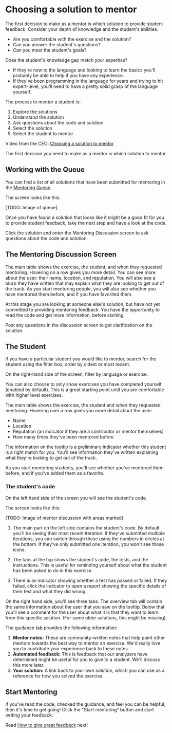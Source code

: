 # Choosing a solution to mentor

The first decision to make as a mentor is which solution to provide student feedback. Consider your depth of knowledge and the student's abilities.
- Are you comfortable with the exercise and the solution?
- Can you answer the student's questions?
- Can you meet the student's goals?

Does the student's knowledge gap match your expertise?
- If they're new to the language and looking to learn the basics you'll probably be able to help if you have any experience. 
- If they've been programming in the language for years and trying to hit expert-level, you'll need to have a pretty solid grasp of the language yourself.

The process to mentor a student is:
1. Explore the solutions
1. Understand the solution
1. Ask questions about the code and solution
1. Select the solution
1. Select the student to mentor

Video from the CEO: [Choosing a solution to mentor](https://vimeo.com/595885125)

The first decision you need to make as a mentor is which solution to mentor.

## Working with the Queue

You can find a list of all solutions that have been submitted for mentoring in the [Mentoring Queue](/mentoring/queue).

The screen looks like this:

[TODO: Image of queue].

Once you have found a solution that looks like it might be a good fit for you to provide student feedback, take the next step and have a look at the code.  

Click the solution and enter the Mentoring Discussion screen to ask questions about the code and solution.

## The Mentoring Discussion Screen
The main table shows the exercise, the student, and when they requested mentoring.
Hovering on a row gives you more detail.
You can see more about the user: their name, location, and reputation.
You will also see a blurb they have written that may explain what they are looking to get out of the track.
As you start mentoring people, you will also see whether you have mentored them before, and if you have favorited them.

At this stage you are looking at someone else's solution, but have not yet committed to providing mentoring feedback.
You have the opportunity to read the code and get more information, before starting.  

Post any questions in the discussion screen to get clarification on the solution.

## The Student
If you have a particular student you would like to mentor, search for the student using the filter box, order by oldest or most recent.  

On the right-hand side of the screen, filter by language or exercise.  

You can also choose to only show exercises you have completed yourself (enabled by default). This is a great starting point until you are comfortable with higher level exercises.

The main table shows the exercise, the student and when they requested mentoring.
Hovering over a row gives you more detail about the user:  
- Name
- Location
- Reputation (an indicator if they are a contributor or mentor themselves)
- How many times they've been mentored before   

The information on the tooltip is a preliminary indicator whether this student is a right match for you.
You'll see information they've written explaining what they're looking to get out of the track. 

As you start mentoring students, you'll see whether you've mentored them before, and if you've added them as a favorite.


### The student's code

On the left hand side of the screen you will see the student's code.  

The screen looks like this:

[TODO: Image of mentor discussion with areas marked].

1. The main part on the left side contains the student's code.
   By default you'll be seeing their most recent iteration.
   If they've submitted multiple iterations, you can switch through these using the numbers in circles at the bottom.
   If they've only submitted one iteration, you won't see those icons.

2. The tabs at the top shows the student's code, the tests, and the instructions.
   This is useful for reminding yourself about what the student has been asked to do in this exercise.

3. There is an indicator showing whether a test has passed or failed.
   If they failed, click the indicator to open a report showing the specific details of their test and what they did wrong.

On the right hand side, you'll see three tabs.
The overview tab will contain the same information about the user that you saw on the tooltip.
Below that you'll see a comment for the user about what it is that they want to learn from this specific solution.
(For some older solutions, this might be missing).  

The guidance tab provides the following information:

   1. **Mentor notes:** These are community-written notes that help point other mentors towards the best way to mentor an exercise.
  We'd really love you to contribute your experience back to these notes.
   1. **Automated feedback:** This is feedback that our analyzers have determined might be useful for you to give to a student.
  We'll discuss this more later.
   1. **Your solution:** A link back to your own solution, which you can use as a reference for how you solved the exercise.

## Start Mentoring

If you've read the code, checked the guidance, and feel you can be helpful, then it's time to get going!
Click the "Start mentoring" button and start writing your feedback.

Read [How to give great feedback](./how-to-give-great-feedback) next!
